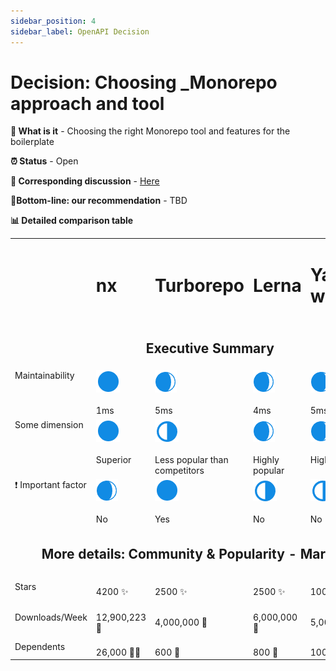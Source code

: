 ```yaml
---
sidebar_position: 4
sidebar_label: OpenAPI Decision
---
```


# Decision: Choosing **_Monorepo** approach and tool

**📔 What is it** - Choosing the right Monorepo tool and features for the boilerplate

**⏰ Status** - Open

**📁 Corresponding discussion** - [Here](https://github.com/practicajs/practica/issues/80)

**🎯Bottom-line: our recommendation** - TBD

**📊 Detailed comparison table**

<table width="80%" valign="top">
  <tr>
    <td></td>
    <td><h1>nx</h1></td>
    <td><h1>Turborepo</h1></td>
    <td><h1>Lerna</h1></td>
    <td><h1>Yarn workspace</h1></td>
  </tr>
  <tr>
    <td colspan="5" align="center"><h2>Executive Summary</h2></td>
  </tr>
  <tr valign="top">
    <td>Maintainability</td>
    <td><img src="./img/full.png"/><br/><br/>1ms</td>
    <td><img src="./img/almost-full.png"/><br/><br/>5ms</td>
    <td>
      <img src="./img/almost-full.png"/><br/><br/>4ms</td>
    <td><img src="./img/almost-full.png"/><br/><br/>5ms</td>
  </tr>
  <tr valign="top">
    <td>Some dimension</td>
    <td><img src="./img/full.png"/><br/><br/>Superior</td>
    <td><img src="./img/partial.png"/><br/><br/>Less popular than competitors</td>
    <td><img src="./img/almost-full.png"/><br/><br/>Highly popular</td>
    <td>
      <img src="./img/almost-full.png"/><br/><br/>Highly popular</td>
  </tr>
  <tr valign="top">
    <td>❗ Important factor</td>
    <td><img src="./img/almost-full.png"/><br/><br/>No</td>
    <td><img src="./img/full.png"/><br/><br/>Yes</td>
    <td><img src="./img/partial.png"/><br/><br/>No</td>
    <td>
      <img src="./img/partial.png"/><br/><br/>No</td>
  </tr>

  <tr>
    <td class="tg-ho3n" colspan="5" align="center"><h2>More details: Community & Popularity - March 2022</h2></td>
  </tr>
  <tr>
    <td>Stars</td>
    <td><br/>4200 ✨</td>
    <td><br/>2500 ✨</td>
    <td><br/>2500 ✨</td>
    <td><br/>1000 ✨</td>
  </tr>
  <tr>
    <td>Downloads/Week</td>
    <td><br/>12,900,223 📁</td>
    <td><br/>4,000,000 📁</td>
    <td><br/>6,000,000 📁</td>
    <td><br/>5,000,000 📁</td>
  </tr>
    <tr>
    <td>Dependents</td>
    <td><br/>26,000 👩‍👧</td>
    <td><br/>600 👧</td>
    <td><br/>800 👧</td>
    <td><br/>1000 👧</td>
  </tr>
</table>
